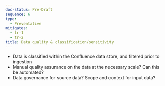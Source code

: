 ```yaml
---
doc-status: Pre-Draft
sequence: 6
type:
  - Preventative
mitigates:
  - tr-1
  - tr-2
title: Data quality & classification/sensitivity
---
```


- Data is classified within the Confluence data store, and filtered prior to ingestion
- Manual quality assurance on the data at the necessary scale? Can this be automated?
- Data governance for source data? Scope and context for input data?



